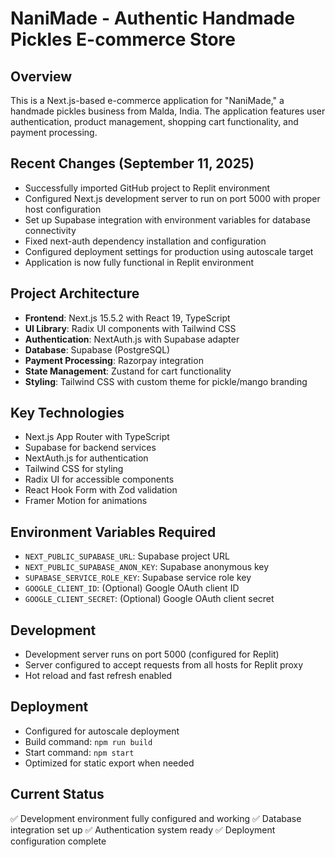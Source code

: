 # NaniMade - Authentic Handmade Pickles E-commerce Store

## Overview
This is a Next.js-based e-commerce application for "NaniMade," a handmade pickles business from Malda, India. The application features user authentication, product management, shopping cart functionality, and payment processing.

## Recent Changes (September 11, 2025)
- Successfully imported GitHub project to Replit environment
- Configured Next.js development server to run on port 5000 with proper host configuration
- Set up Supabase integration with environment variables for database connectivity
- Fixed next-auth dependency installation and configuration
- Configured deployment settings for production using autoscale target
- Application is now fully functional in Replit environment

## Project Architecture
- **Frontend**: Next.js 15.5.2 with React 19, TypeScript
- **UI Library**: Radix UI components with Tailwind CSS
- **Authentication**: NextAuth.js with Supabase adapter
- **Database**: Supabase (PostgreSQL)
- **Payment Processing**: Razorpay integration
- **State Management**: Zustand for cart functionality
- **Styling**: Tailwind CSS with custom theme for pickle/mango branding

## Key Technologies
- Next.js App Router with TypeScript
- Supabase for backend services
- NextAuth.js for authentication
- Tailwind CSS for styling
- Radix UI for accessible components
- React Hook Form with Zod validation
- Framer Motion for animations

## Environment Variables Required
- `NEXT_PUBLIC_SUPABASE_URL`: Supabase project URL
- `NEXT_PUBLIC_SUPABASE_ANON_KEY`: Supabase anonymous key
- `SUPABASE_SERVICE_ROLE_KEY`: Supabase service role key
- `GOOGLE_CLIENT_ID`: (Optional) Google OAuth client ID
- `GOOGLE_CLIENT_SECRET`: (Optional) Google OAuth client secret

## Development
- Development server runs on port 5000 (configured for Replit)
- Server configured to accept requests from all hosts for Replit proxy
- Hot reload and fast refresh enabled

## Deployment
- Configured for autoscale deployment
- Build command: `npm run build`
- Start command: `npm start`
- Optimized for static export when needed

## Current Status
✅ Development environment fully configured and working
✅ Database integration set up
✅ Authentication system ready
✅ Deployment configuration complete